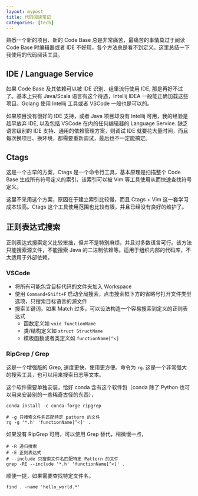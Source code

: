```yaml
---
layout: mypost
title: 代码阅读笔记
categories: [tech]
---
```


熟悉一个新的项目、新的 Code Base 总是非常痛苦，最痛苦的事情莫过于阅读 Code Base 时编辑器或者 IDE 不好用，各个方法总是看不到定义。这里总结一下我使用的代码阅读工具。

## IDE / Language Service

如果 Code Base 及其依赖可以被 IDE 识别、组里流行使用 IDE, 那是再好不过了。基本上只有 Java/Scala 语言有这个待遇，Intellij IDEA 一般能正确加载这些项目。Golang 使用 Intellij 工具或者 VSCode 一般也是可以的。

如果项目没有很好的 IDE 支持，或者 Java 项目却没有 Intellij 可用，我的经验是趁早放弃 IDE, 以及包括 VSCode 在内的任何编辑器的 Language Service. 缺乏语言级别的 IDE 支持、通用的依赖管理方案，则调试 IDE 就要花大量时间，而且每次换项目、换环境，都需要重新调试，最后也不一定能搞定。

## Ctags

这是一个古早的方案，Ctags 是一个命令行工具，基本原理是扫描整个 Code Base 生成所有符号定义的索引，该索引可以被 Vim 等工具使用从而快速查找符号定义。

这里不采用这个方案，原因在于建立索引比较慢，而且 Ctags + Vim 这一套学习成本较高。Ctags 这个工具使用范围也比较有限，并且已经没有良好的维护了。

## 正则表达式搜索

正则表达式搜索定义比较笨拙，但并不是特别麻烦，并且对多数语言可行。该方法只能搜索源文件，不能搜索 Java 的二进制依赖等。适用于组织内部的代码库，不太适用于外部依赖。

### VSCode

- 将所有可能包含目标代码的文件夹加入 Workspace
- 使用 `Command+Shift+F` 启动全局搜索，点击搜索框下方的省略号打开文件类型选项，只搜索目标语言的源文件
- 搜索关键词，如果 Match 过多，可以设法构造一个容易搜索到定义的正则表达式
  - 函数定义如 `void functionName`
  - 类/结构定义如 `struct StructName`
  - 模板函数或者类定义如 `functionName[^<]`

### RipGrep / Grep

这是一个增强版的 Grep, 速度更快，使用更方便。命令为 `rg`. 这是一个非常强大的搜索工具，也可以用来搜索日志等文本。

这个软件需要单独安装，恰好 conda 含有这个软件包（conda 除了 Python 也可以用来安装别的一些稀奇古怪的东西），

```shell
conda install -c conda-forge ripgrep

# -g 只搜索文件名匹配特定 pattern 的文件
rg -g '*.h' 'functionName[^<]' .
```

如果没有 RipGrep 可用，可以使用 Grep 替代，稍微慢一点，

```shell
# -R 递归搜索
# -E 正则表达式
# --include 只搜索文件名匹配特定 Pattern 的文件
grep -RE --include '*.h' 'functionName[^<]' .
```

顺便一提，如果需要查找特定文件名，

```shell
find . -name 'hello_world.*'
```
